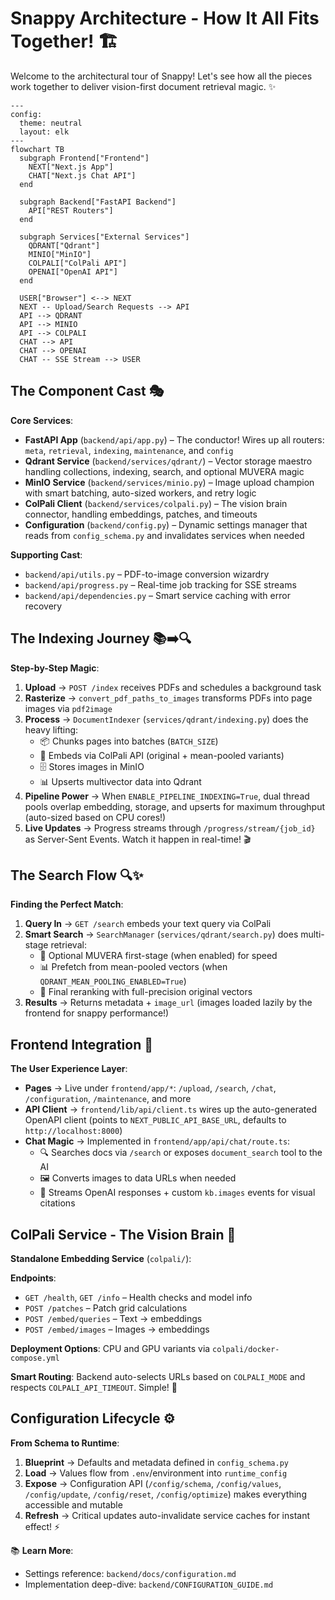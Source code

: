 # Snappy Architecture - How It All Fits Together! 🏗️

Welcome to the architectural tour of Snappy! Let's see how all the pieces work together to deliver vision-first document retrieval magic. ✨

```mermaid
---
config:
  theme: neutral
  layout: elk
---
flowchart TB
  subgraph Frontend["Frontend"]
    NEXT["Next.js App"]
    CHAT["Next.js Chat API"]
  end

  subgraph Backend["FastAPI Backend"]
    API["REST Routers"]
  end

  subgraph Services["External Services"]
    QDRANT["Qdrant"]
    MINIO["MinIO"]
    COLPALI["ColPali API"]
    OPENAI["OpenAI API"]
  end

  USER["Browser"] <--> NEXT
  NEXT -- Upload/Search Requests --> API
  API --> QDRANT
  API --> MINIO
  API --> COLPALI
  CHAT --> API
  CHAT --> OPENAI
  CHAT -- SSE Stream --> USER
```

## The Component Cast 🎭

**Core Services**:
- **FastAPI App** (`backend/api/app.py`) – The conductor! Wires up all routers: `meta`, `retrieval`, `indexing`, `maintenance`, and `config`
- **Qdrant Service** (`backend/services/qdrant/`) – Vector storage maestro handling collections, indexing, search, and optional MUVERA magic
- **MinIO Service** (`backend/services/minio.py`) – Image upload champion with smart batching, auto-sized workers, and retry logic
- **ColPali Client** (`backend/services/colpali.py`) – The vision brain connector, handling embeddings, patches, and timeouts
- **Configuration** (`backend/config.py`) – Dynamic settings manager that reads from `config_schema.py` and invalidates services when needed

**Supporting Cast**:
- `backend/api/utils.py` – PDF-to-image conversion wizardry
- `backend/api/progress.py` – Real-time job tracking for SSE streams
- `backend/api/dependencies.py` – Smart service caching with error recovery

## The Indexing Journey 📚➡️🔍

**Step-by-Step Magic**:

1. **Upload** → `POST /index` receives PDFs and schedules a background task
2. **Rasterize** → `convert_pdf_paths_to_images` transforms PDFs into page images via `pdf2image`
3. **Process** → `DocumentIndexer` (`services/qdrant/indexing.py`) does the heavy lifting:
   - 📦 Chunks pages into batches (`BATCH_SIZE`)
   - 🧠 Embeds via ColPali API (original + mean-pooled variants)
   - 🗄️ Stores images in MinIO
   - 📊 Upserts multivector data into Qdrant
4. **Pipeline Power** → When `ENABLE_PIPELINE_INDEXING=True`, dual thread pools overlap embedding, storage, and upserts for maximum throughput (auto-sized based on CPU cores!)
5. **Live Updates** → Progress streams through `/progress/stream/{job_id}` as Server-Sent Events. Watch it happen in real-time! 🎬

## The Search Flow 🔍✨

**Finding the Perfect Match**:

1. **Query In** → `GET /search` embeds your text query via ColPali
2. **Smart Search** → `SearchManager` (`services/qdrant/search.py`) does multi-stage retrieval:
   - 🚀 Optional MUVERA first-stage (when enabled) for speed
   - 📊 Prefetch from mean-pooled vectors (when `QDRANT_MEAN_POOLING_ENABLED=True`)
   - 🎯 Final reranking with full-precision original vectors
3. **Results** → Returns metadata + `image_url` (images loaded lazily by the frontend for snappy performance!)

## Frontend Integration 🎨

**The User Experience Layer**:

- **Pages** → Live under `frontend/app/*`: `/upload`, `/search`, `/chat`, `/configuration`, `/maintenance`, and more
- **API Client** → `frontend/lib/api/client.ts` wires up the auto-generated OpenAPI client (points to `NEXT_PUBLIC_API_BASE_URL`, defaults to `http://localhost:8000`)
- **Chat Magic** → Implemented in `frontend/app/api/chat/route.ts`:
  - 🔍 Searches docs via `/search` or exposes `document_search` tool to the AI
  - 🖼️ Converts images to data URLs when needed
  - 🌊 Streams OpenAI responses + custom `kb.images` events for visual citations

## ColPali Service - The Vision Brain 🧠

**Standalone Embedding Service** (`colpali/`):

**Endpoints**:
- `GET /health`, `GET /info` – Health checks and model info
- `POST /patches` – Patch grid calculations
- `POST /embed/queries` – Text → embeddings
- `POST /embed/images` – Images → embeddings

**Deployment Options**: CPU and GPU variants via `colpali/docker-compose.yml`

**Smart Routing**: Backend auto-selects URLs based on `COLPALI_MODE` and respects `COLPALI_API_TIMEOUT`. Simple! 🎯

## Configuration Lifecycle ⚙️

**From Schema to Runtime**:

1. **Blueprint** → Defaults and metadata defined in `config_schema.py`
2. **Load** → Values flow from `.env`/environment into `runtime_config`
3. **Expose** → Configuration API (`/config/schema`, `/config/values`, `/config/update`, `/config/reset`, `/config/optimize`) makes everything accessible and mutable
4. **Refresh** → Critical updates auto-invalidate service caches for instant effect! ⚡

📚 **Learn More**:
- Settings reference: `backend/docs/configuration.md`
- Implementation deep-dive: `backend/CONFIGURATION_GUIDE.md`
